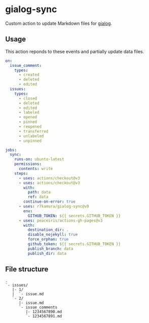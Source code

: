 # gialog-sync

Custom action to update Markdown files for [gialog](https://github.com/r7kamura/gialog).

## Usage

This action reponds to these events and partially update data files.

```yaml
on:
  issue_comment:
    types:
      - created
      - deleted
      - edited
  issues:
    types:
      - closed
      - deleted
      - edited
      - labeled
      - opened
      - pinned
      - reopened
      - transferred
      - unlabeled
      - unpinned

jobs:
  sync:
    runs-on: ubuntu-latest
    permissions:
      contents: write
    steps:
      - uses: actions/checkout@v3
      - uses: actions/checkout@v3
        with:
          path: data
          ref: data
        continue-on-error: true
      - uses: r7kamura/gialog-sync@v0
        env:
          GITHUB_TOKEN: ${{ secrets.GITHUB_TOKEN }}
      - uses: peaceiris/actions-gh-pages@v3
        with:
          destination_dir: .
          disable_nojekyll: true
          force_orphan: true
          github_token: ${{ secrets.GITHUB_TOKEN }}
          publish_branch: data
          publish_dir: data
```

## File structure

```
.
`- issues/
   |- 1/
   |  `- issue.md
   `- 2/
      |- issue.md
      `- issue_comments
         |- 1234567890.md
         `- 1234567891.md
```
